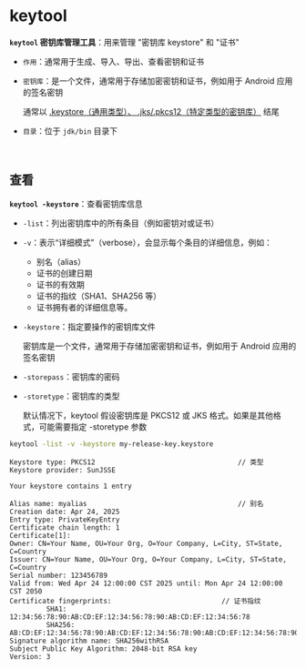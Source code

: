 # keytool

**`keytool` 密钥库管理工具**：用来管理 "密钥库 keystore" 和 "证书"

- `作用`：通常用于生成、导入、导出、查看密钥和证书

- `密钥库`：是一个文件，通常用于存储加密密钥和证书，例如用于 Android 应用的签名密钥

  通常以 <u>.keystore（通用类型）、 .jks/.pkcs12（特定类型的密钥库）</u> 结尾

- `目录`：位于 `jdk/bin` 目录下

<br/>

## 查看

**`keytool -keystore`**：查看密钥库信息

- `-list`：列出密钥库中的所有条目（例如密钥对或证书）

- `-v`：表示“详细模式”（verbose），会显示每个条目的详细信息，例如：

  - 别名（alias）
  - 证书的创建日期
  - 证书的有效期
  - 证书的指纹（SHA1、SHA256 等）
  - 证书拥有者的详细信息等。

- `-keystore`：指定要操作的密钥库文件

  密钥库是一个文件，通常用于存储加密密钥和证书，例如用于 Android 应用的签名密钥

- `-storepass`：密钥库的密码

- `-storetype`：密钥库的类型

  默认情况下，keytool 假设密钥库是 PKCS12 或 JKS 格式。如果是其他格式，可能需要指定 -storetype 参数

```sh
keytool -list -v -keystore my-release-key.keystore
```

```properties
Keystore type: PKCS12									// 类型
Keystore provider: SunJSSE

Your keystore contains 1 entry

Alias name: myalias										// 别名
Creation date: Apr 24, 2025
Entry type: PrivateKeyEntry
Certificate chain length: 1
Certificate[1]:
Owner: CN=Your Name, OU=Your Org, O=Your Company, L=City, ST=State, C=Country
Issuer: CN=Your Name, OU=Your Org, O=Your Company, L=City, ST=State, C=Country
Serial number: 123456789
Valid from: Wed Apr 24 12:00:00 CST 2025 until: Mon Apr 24 12:00:00 CST 2050
Certificate fingerprints:							// 证书指纹
         SHA1: 12:34:56:78:90:AB:CD:EF:12:34:56:78:90:AB:CD:EF:12:34:56:78
         SHA256: AB:CD:EF:12:34:56:78:90:AB:CD:EF:12:34:56:78:90:AB:CD:EF:12:34:56:78:90:AB:CD:EF:12:34:56:78:90
Signature algorithm name: SHA256withRSA
Subject Public Key Algorithm: 2048-bit RSA key
Version: 3
```

